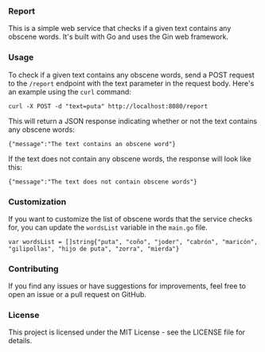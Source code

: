 ### Report

This is a simple web service that checks if a given text contains any obscene words. It's built with Go and uses the Gin web framework.


### Usage

To check if a given text contains any obscene words, send a POST request to the `/report` endpoint with the text parameter in the request body. Here's an example using the `curl` command:

```
curl -X POST -d "text=puta" http://localhost:8080/report
```

This will return a JSON response indicating whether or not the text contains any obscene words:

```
{"message":"The text contains an obscene word"}
```

If the text does not contain any obscene words, the response will look like this:

```
{"message":"The text does not contain obscene words"}
```

### Customization

If you want to customize the list of obscene words that the service checks for, you can update the `wordsList` variable in the `main.go` file. 

```
var wordsList = []string{"puta", "coño", "joder", "cabrón", "maricón", "gilipollas", "hijo de puta", "zorra", "mierda"}
```

### Contributing

If you find any issues or have suggestions for improvements, feel free to open an issue or a pull request on GitHub. 

### License

This project is licensed under the MIT License - see the LICENSE file for details.